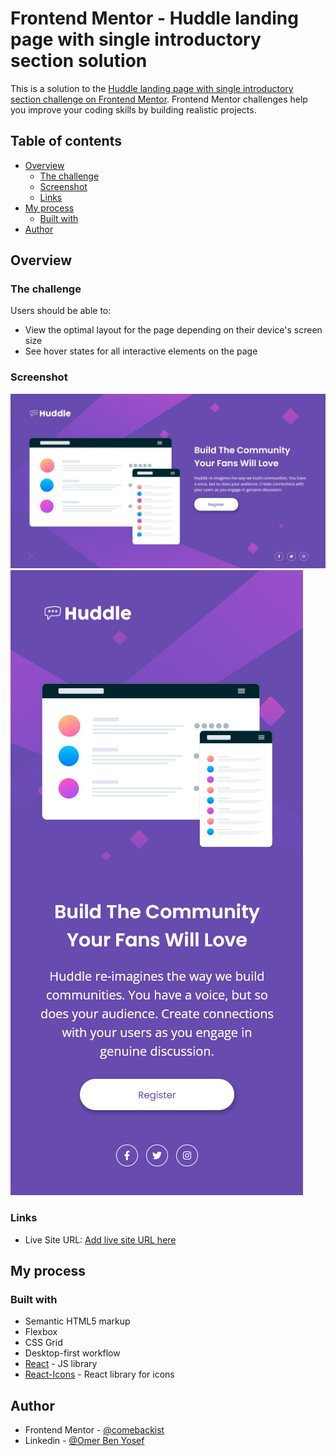# Frontend Mentor - Huddle landing page with single introductory section solution

This is a solution to the [Huddle landing page with single introductory section challenge on Frontend Mentor](https://www.frontendmentor.io/challenges/huddle-landing-page-with-a-single-introductory-section-B_2Wvxgi0). Frontend Mentor challenges help you improve your coding skills by building realistic projects.

## Table of contents

- [Overview](#overview)
  - [The challenge](#the-challenge)
  - [Screenshot](#screenshot)
  - [Links](#links)
- [My process](#my-process)
  - [Built with](#built-with)
- [Author](#author)

## Overview

### The challenge

Users should be able to:

- View the optimal layout for the page depending on their device's screen size
- See hover states for all interactive elements on the page

### Screenshot

![](./src/images/final-build-desktop.png)
![](./src/images/final-build-mobile.png)

### Links

- Live Site URL: [Add live site URL here](https://your-live-site-url.com)

## My process

### Built with

- Semantic HTML5 markup
- Flexbox
- CSS Grid
- Desktop-first workflow
- [React](https://reactjs.org/) - JS library
- [React-Icons](https://react-icons.github.io/react-icons/) - React library for icons

## Author

- Frontend Mentor - [@comebackist](https://www.frontendmentor.io/profile/comebackist)
- Linkedin - [@Omer Ben Yosef](https://www.linkedin.com/in/oby-se/)
